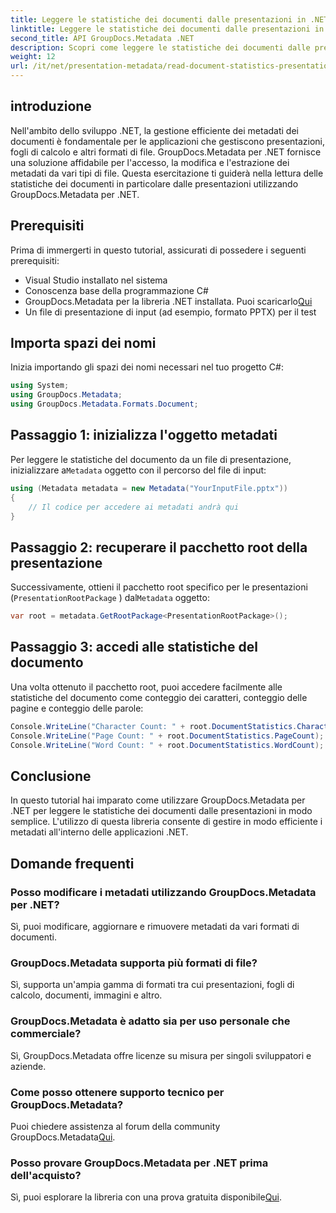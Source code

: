 ```yaml
---
title: Leggere le statistiche dei documenti dalle presentazioni in .NET
linktitle: Leggere le statistiche dei documenti dalle presentazioni in .NET
second_title: API GroupDocs.Metadata .NET
description: Scopri come leggere le statistiche dei documenti dalle presentazioni in .NET utilizzando GroupDocs.Metadata per una gestione efficiente dei metadati.
weight: 12
url: /it/net/presentation-metadata/read-document-statistics-presentations/
---
```

## introduzione
Nell'ambito dello sviluppo .NET, la gestione efficiente dei metadati dei documenti è fondamentale per le applicazioni che gestiscono presentazioni, fogli di calcolo e altri formati di file. GroupDocs.Metadata per .NET fornisce una soluzione affidabile per l'accesso, la modifica e l'estrazione dei metadati da vari tipi di file. Questa esercitazione ti guiderà nella lettura delle statistiche dei documenti in particolare dalle presentazioni utilizzando GroupDocs.Metadata per .NET.
## Prerequisiti
Prima di immergerti in questo tutorial, assicurati di possedere i seguenti prerequisiti:
- Visual Studio installato nel sistema
- Conoscenza base della programmazione C#
- GroupDocs.Metadata per la libreria .NET installata. Puoi scaricarlo[Qui](https://releases.groupdocs.com/metadata/net/)
- Un file di presentazione di input (ad esempio, formato PPTX) per il test

## Importa spazi dei nomi
Inizia importando gli spazi dei nomi necessari nel tuo progetto C#:
```csharp
using System;
using GroupDocs.Metadata;
using GroupDocs.Metadata.Formats.Document;
```
## Passaggio 1: inizializza l'oggetto metadati
 Per leggere le statistiche del documento da un file di presentazione, inizializzare a`Metadata` oggetto con il percorso del file di input:
```csharp
using (Metadata metadata = new Metadata("YourInputFile.pptx"))
{
    // Il codice per accedere ai metadati andrà qui
}
```
## Passaggio 2: recuperare il pacchetto root della presentazione
Successivamente, ottieni il pacchetto root specifico per le presentazioni (`PresentationRootPackage` ) dal`Metadata` oggetto:
```csharp
var root = metadata.GetRootPackage<PresentationRootPackage>();
```
## Passaggio 3: accedi alle statistiche del documento
Una volta ottenuto il pacchetto root, puoi accedere facilmente alle statistiche del documento come conteggio dei caratteri, conteggio delle pagine e conteggio delle parole:
```csharp
Console.WriteLine("Character Count: " + root.DocumentStatistics.CharacterCount);
Console.WriteLine("Page Count: " + root.DocumentStatistics.PageCount);
Console.WriteLine("Word Count: " + root.DocumentStatistics.WordCount);
```

## Conclusione
In questo tutorial hai imparato come utilizzare GroupDocs.Metadata per .NET per leggere le statistiche dei documenti dalle presentazioni in modo semplice. L'utilizzo di questa libreria consente di gestire in modo efficiente i metadati all'interno delle applicazioni .NET.

## Domande frequenti
### Posso modificare i metadati utilizzando GroupDocs.Metadata per .NET?
Sì, puoi modificare, aggiornare e rimuovere metadati da vari formati di documenti.
### GroupDocs.Metadata supporta più formati di file?
Sì, supporta un'ampia gamma di formati tra cui presentazioni, fogli di calcolo, documenti, immagini e altro.
### GroupDocs.Metadata è adatto sia per uso personale che commerciale?
Sì, GroupDocs.Metadata offre licenze su misura per singoli sviluppatori e aziende.
### Come posso ottenere supporto tecnico per GroupDocs.Metadata?
 Puoi chiedere assistenza al forum della community GroupDocs.Metadata[Qui](https://forum.groupdocs.com/c/metadata/14).
### Posso provare GroupDocs.Metadata per .NET prima dell'acquisto?
 Sì, puoi esplorare la libreria con una prova gratuita disponibile[Qui](https://releases.groupdocs.com/).